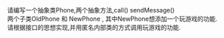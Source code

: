 请编写一个抽象类Phone,两个抽象方法,call()  sendMessage()  
两个子类OldPhone 和 NewPhone , 其中NewPhone想添加一个玩游戏的功能.   
请根据接口的思想实现,并用匿名内部类的方式调用玩游戏的功能.  
